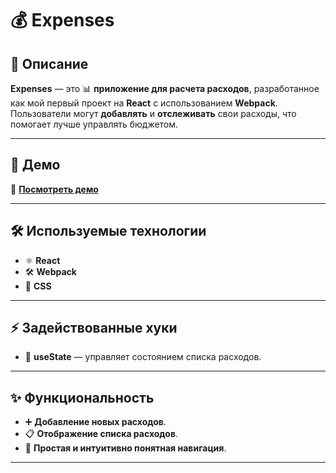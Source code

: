 # 💰 Expenses

## 📖 Описание
**Expenses** — это 📊 **приложение для расчета расходов**, разработанное как мой первый проект на **React** с использованием **Webpack**.  
Пользователи могут **добавлять** и **отслеживать** свои расходы, что помогает лучше управлять бюджетом.

---

## 🚀 Демо

🔗 [**Посмотреть демо**](https://c1assifier.github.io/Project-Expenses/)

---

## 🛠️ Используемые технологии

- ⚛ **React** 
- 🛠 **Webpack** 
- 🎨 **CSS** 

---

## ⚡ Задействованные хуки

- 🧠 **useState** — управляет состоянием списка расходов.

---

## ✨ Функциональность

- ➕ **Добавление новых расходов**.
- 📋 **Отображение списка расходов**.
- 🧭 **Простая и интуитивно понятная навигация**.

---
